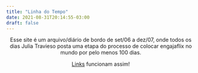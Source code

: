 ```yaml
---
title: "Linha do Tempo"
date: 2021-08-31T20:14:55-03:00
draft: false
---
```

<div align="center">
Esse site é um arquivo/diário de bordo de set/06 a dez/07, onde todos os dias Julia Travieso posta uma etapa do processo de colocar engajaflix no mundo por pelo menos 100 dias.

[Links](https://engajaflix.club) funcionam assim!